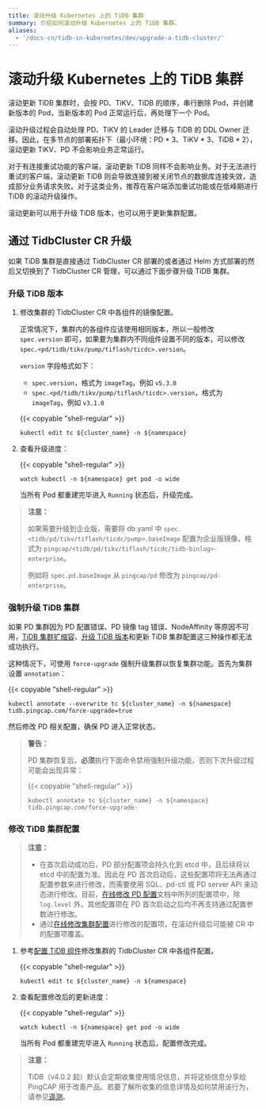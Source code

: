 ```yaml
---
title: 滚动升级 Kubernetes 上的 TiDB 集群
summary: 介绍如何滚动升级 Kubernetes 上的 TiDB 集群。
aliases:
  - '/docs-cn/tidb-in-kubernetes/dev/upgrade-a-tidb-cluster/'
---
```


# 滚动升级 Kubernetes 上的 TiDB 集群

滚动更新 TiDB 集群时，会按 PD、TiKV、TiDB 的顺序，串行删除 Pod，并创建新版本的 Pod，当新版本的 Pod 正常运行后，再处理下一个 Pod。

滚动升级过程会自动处理 PD、TiKV 的 Leader 迁移与 TiDB 的 DDL Owner 迁移。因此，在多节点的部署拓扑下（最小环境：PD \* 3、TiKV \* 3、TiDB \* 2），滚动更新 TiKV、PD 不会影响业务正常运行。

对于有连接重试功能的客户端，滚动更新 TiDB 同样不会影响业务。对于无法进行重试的客户端，滚动更新 TiDB 则会导致连接到被关闭节点的数据库连接失效，造成部分业务请求失败。对于这类业务，推荐在客户端添加重试功能或在低峰期进行 TiDB 的滚动升级操作。

滚动更新可以用于升级 TiDB 版本，也可以用于更新集群配置。

## 通过 TidbCluster CR 升级

如果 TiDB 集群是直接通过 TidbCluster CR 部署的或者通过 Helm 方式部署的然后又切换到了 TidbCluster CR 管理，可以通过下面步骤升级 TiDB 集群。

### 升级 TiDB 版本

1. 修改集群的 TidbCluster CR 中各组件的镜像配置。

    正常情况下，集群内的各组件应该使用相同版本，所以一般修改 `spec.version` 即可，如果要为集群内不同组件设置不同的版本，可以修改 `spec.<pd/tidb/tikv/pump/tiflash/ticdc>.version`。

    `version` 字段格式如下：

    - `spec.version`，格式为 `imageTag`，例如 `v5.3.0`
    - `spec.<pd/tidb/tikv/pump/tiflash/ticdc>.version`，格式为 `imageTag`，例如 `v3.1.0`

    {{< copyable "shell-regular" >}}

    ```shell
    kubectl edit tc ${cluster_name} -n ${namespace}
    ```

2. 查看升级进度：

    {{< copyable "shell-regular" >}}

    ```shell
    watch kubectl -n ${namespace} get pod -o wide
    ```

    当所有 Pod 都重建完毕进入 `Running` 状态后，升级完成。

> **注意：**
> 
> 如果需要升级到企业版，需要将 db.yaml 中 `spec.<tidb/pd/tikv/tiflash/ticdc/pump>.baseImage` 配置为企业版镜像，格式为 `pingcap/<tidb/pd/tikv/tiflash/ticdc/tidb-binlog>-enterprise`。
> 
> 例如将 `spec.pd.baseImage` 从 `pingcap/pd` 修改为 `pingcap/pd-enterprise`。

### 强制升级 TiDB 集群

如果 PD 集群因为 PD 配置错误、PD 镜像 tag 错误、NodeAffinity 等原因不可用，[TiDB 集群扩缩容](scale-a-tidb-cluster.md)、[升级 TiDB 版本](#升级-tidb-版本)和更新 TiDB 集群配置这三种操作都无法成功执行。

这种情况下，可使用 `force-upgrade` 强制升级集群以恢复集群功能。首先为集群设置 `annotation`：

{{< copyable "shell-regular" >}}

```shell
kubectl annotate --overwrite tc ${cluster_name} -n ${namespace} tidb.pingcap.com/force-upgrade=true
```

然后修改 PD 相关配置，确保 PD 进入正常状态。

> **警告：**
> 
> PD 集群恢复后，**必须**执行下面命令禁用强制升级功能，否则下次升级过程可能会出现异常：
> 
> {{< copyable "shell-regular" >}}
> 
> ```shell
> kubectl annotate tc ${cluster_name} -n ${namespace} tidb.pingcap.com/force-upgrade-
> ```

### 修改 TiDB 集群配置

> **注意：**
> 
> - 在首次启动成功后，PD 部分配置项会持久化到 etcd 中，且后续将以 etcd 中的配置为准。因此在 PD 首次启动后，这些配置项将无法再通过配置参数来进行修改，而需要使用 SQL、pd-ctl 或 PD server API 来动态进行修改。目前，[在线修改 PD 配置](https://docs.pingcap.com/zh/tidb/stable/dynamic-config#在线修改-pd-配置)文档中所列的配置项中，除 `log.level` 外，其他配置项在 PD 首次启动之后均不再支持通过配置参数进行修改。
> - 通过[在线修改集群配置](https://docs.pingcap.com/zh/tidb/stable/dynamic-config)进行修改的配置项，在滚动升级后可能被 CR 中的配置项覆盖。

1. 参考[配置 TiDB 组件](configure-a-tidb-cluster.md#配置-tidb-组件)修改集群的 TidbCluster CR 中各组件配置。

    {{< copyable "shell-regular" >}}

    ```shell
    kubectl edit tc ${cluster_name} -n ${namespace}
    ```

2. 查看配置修改后的更新进度：

    {{< copyable "shell-regular" >}}

    ```shell
    watch kubectl -n ${namespace} get pod -o wide
    ```

    当所有 Pod 都重建完毕进入 `Running` 状态后，配置修改完成。

> **注意：**
> 
> TiDB（v4.0.2 起）默认会定期收集使用情况信息，并将这些信息分享给 PingCAP 用于改善产品。若要了解所收集的信息详情及如何禁用该行为，请参见[遥测](https://docs.pingcap.com/zh/tidb/stable/telemetry)。
